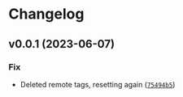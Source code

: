 # Changelog

<!--next-version-placeholder-->

## v0.0.1 (2023-06-07)

### Fix

* Deleted remote tags, resetting again ([`75494b5`](https://github.com/psychoanalyze/psychoanalyze/commit/75494b51977dc8e9631729a1d2f9a756e2316e2d))
